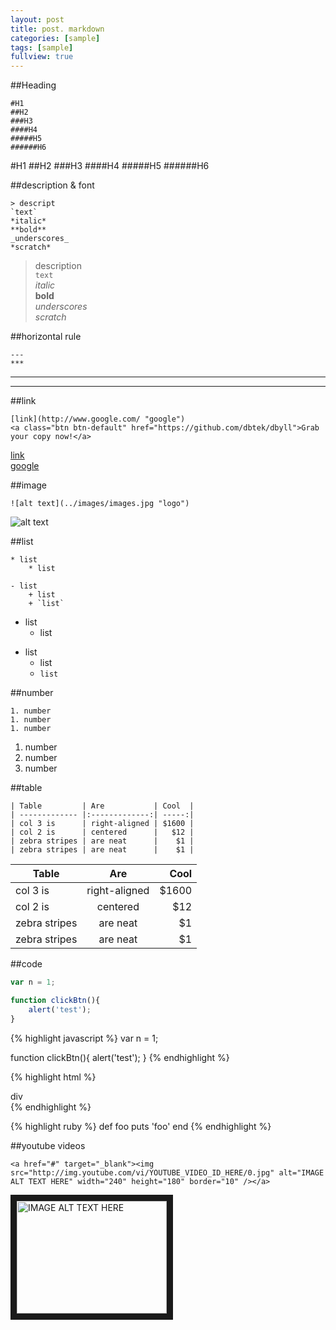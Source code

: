```yaml
---
layout: post
title: post. markdown
categories: [sample]
tags: [sample]
fullview: true
---
```


##Heading
    
    #H1
    ##H2
    ###H3
    ####H4
    #####H5
    ######H6
    
#H1
##H2
###H3
####H4
#####H5
######H6

##description & font
    
    > descript
    `text`
    *italic*
    **bold**
    _underscores_
    *scratch*

> description  
`text`  
*italic*  
**bold**  
_underscores_  
*scratch*  

##horizontal rule
    
    ---
    ***
    
---
***

##link
    
    [link](http://www.google.com/ "google")
    <a class="btn btn-default" href="https://github.com/dbtek/dbyll">Grab your copy now!</a>
    
[link](http://www.google.com/ "google")  
<a class="btn btn-default" href="http://www.google.com/">google</a>  

##image
    
    ![alt text](../images/images.jpg "logo")
    
![alt text](../images/images.jpg "logo")  

##list
    
    * list  
        * list  
    
    - list
        + list
        + `list`
        
* list  
    * list  

- list
    + list
    + `list`
    
##number
    
    1. number
    1. number
    1. number
    
1. number
1. number
1. number

##table
    
    | Table         | Are           | Cool  |
    | ------------- |:-------------:| -----:|
    | col 3 is      | right-aligned | $1600 |
    | col 2 is      | centered      |   $12 |
    | zebra stripes | are neat      |    $1 |
    | zebra stripes | are neat      |    $1 |
    
| Table         | Are           | Cool  |
| ------------- |:-------------:| -----:|
| col 3 is      | right-aligned | $1600 |
| col 2 is      | centered      |   $12 |
| zebra stripes | are neat      |    $1 |
| zebra stripes | are neat      |    $1 |  


##code
    
```javascript
var n = 1;

function clickBtn(){
    alert('test');
}
```

{% highlight javascript %}
var n = 1;

function clickBtn(){
    alert('test');
}
{% endhighlight %}


{% highlight html %}
<div>div</div>
{% endhighlight %}

{% highlight ruby %}
def foo
  puts 'foo'
end
{% endhighlight %}

##youtube videos
    
    <a href="#" target="_blank"><img src="http://img.youtube.com/vi/YOUTUBE_VIDEO_ID_HERE/0.jpg" alt="IMAGE ALT TEXT HERE" width="240" height="180" border="10" /></a>
        
<a href="#" target="_blank"><img src="http://img.youtube.com/vi/YOUTUBE_VIDEO_ID_HERE/0.jpg" alt="IMAGE ALT TEXT HERE" width="240" height="180" border="10" /></a>